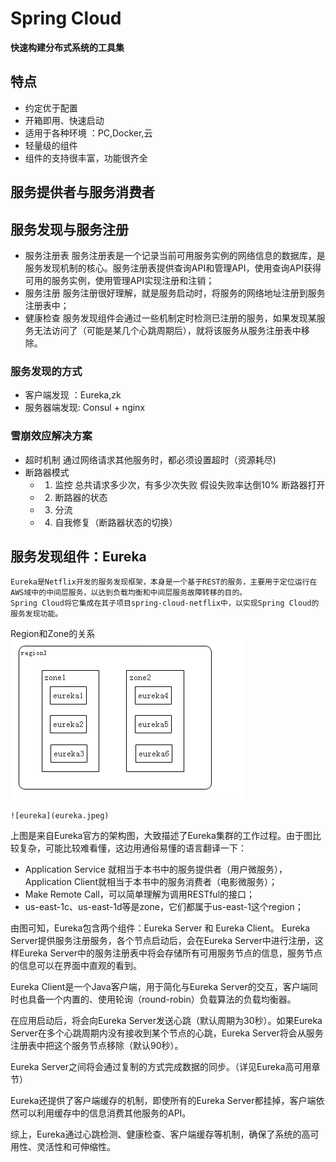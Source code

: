 # Spring Cloud
**快速构建分布式系统的工具集**
## 特点

- 约定优于配置
- 开箱即用、快速启动
- 适用于各种环境 ：PC,Docker,云
- 轻量级的组件
- 组件的支持很丰富，功能很齐全

## 服务提供者与服务消费者

## 服务发现与服务注册
- 服务注册表
	服务注册表是一个记录当前可用服务实例的网络信息的数据库，是服务发现机制的核心。服务注册表提供查询API和管理API，使用查询API获得可用的服务实例，使用管理API实现注册和注销；
- 服务注册
	服务注册很好理解，就是服务启动时，将服务的网络地址注册到服务注册表中；
- 健康检查
	服务发现组件会通过一些机制定时检测已注册的服务，如果发现某服务无法访问了（可能是某几个心跳周期后），就将该服务从服务注册表中移除。

### 服务发现的方式	
- 客户端发现 ：Eureka,zk
- 服务器端发现: Consul + nginx

### 雪崩效应解决方案
-	超时机制
	通过网络请求其他服务时，都必须设置超时（资源耗尽)
- 断路器模式
	- 1. 监控 总共请求多少次，有多少次失败   假设失败率达倒10% 断路器打开
	- 2. 断路器的状态
	- 3. 分流
	- 4. 自我修复（断路器状态的切换）

##  服务发现组件：Eureka
	Eureka是Netflix开发的服务发现框架，本身是一个基于REST的服务，主要用于定位运行在AWS域中的中间层服务，以达到负载均衡和中间层服务故障转移的目的。
	Spring Cloud将它集成在其子项目spring-cloud-netflix中，以实现Spring Cloud的服务发现功能。
Region和Zone的关系 
	![region.jpeg](region.jpeg)
	
	![eureka](eureka.jpeg)
上图是来自Eureka官方的架构图，大致描述了Eureka集群的工作过程。由于图比较复杂，可能比较难看懂，这边用通俗易懂的语言翻译一下：
- Application Service 就相当于本书中的服务提供者（用户微服务），Application Client就相当于本书中的服务消费者（电影微服务）；
- Make Remote Call，可以简单理解为调用RESTful的接口；
- us-east-1c、us-east-1d等是zone，它们都属于us-east-1这个region；
 
由图可知，Eureka包含两个组件：Eureka Server 和 Eureka Client。
Eureka Server提供服务注册服务，各个节点启动后，会在Eureka Server中进行注册，这样Eureka Server中的服务注册表中将会存储所有可用服务节点的信息，服务节点的信息可以在界面中直观的看到。
 
Eureka Client是一个Java客户端，用于简化与Eureka Server的交互，客户端同时也具备一个内置的、使用轮询（round-robin）负载算法的负载均衡器。
 
在应用启动后，将会向Eureka Server发送心跳（默认周期为30秒）。如果Eureka Server在多个心跳周期内没有接收到某个节点的心跳，Eureka Server将会从服务注册表中把这个服务节点移除（默认90秒）。
 
Eureka Server之间将会通过复制的方式完成数据的同步。（详见Eureka高可用章节）
 
Eureka还提供了客户端缓存的机制，即使所有的Eureka Server都挂掉，客户端依然可以利用缓存中的信息消费其他服务的API。
 
综上，Eureka通过心跳检测、健康检查、客户端缓存等机制，确保了系统的高可用性、灵活性和可伸缩性。